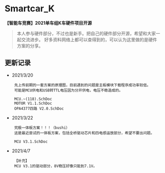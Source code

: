 # Smartcar_K
**【智能车竞赛】2021单车组K车硬件项目开源**

> 本人参与硬件部分，不过也是新手。把自己的硬件部分开源，希望和大家一起交流进步。
> 好多资料网络上都可以查得到的，可以认为这里做的是硬件方案的分享。

## 更新记录 ##

 - 2021/3/20

        先上传前期的一套方案的原理图，目前遇到的问题是主板模块下载程序成功率较低。
        可能是MCU供电和USB转TTL电压因为分开供电，电压不稳造成的。

        MCU.~(118).SchDoc
        MOTOR V1.1.SchDoc
        OPA4377四路 V2.0.SchDoc
 - 2021/3/22

        究极一体板方案！！！（bushi）
        这是最近尝试的一体板方案，包括全桥驱动芯片和四电感运放部分，希望不要出问题。
         
        MCU V3.1.SchDoc
 - 2021/4/7

        【补充】
        MCU V3.1的驱动部分，8V稳压好像只能到7.1V。
